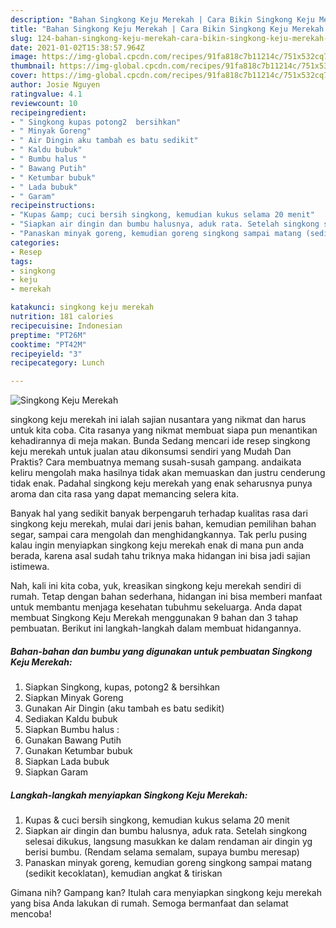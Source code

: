 ```yaml
---
description: "Bahan Singkong Keju Merekah | Cara Bikin Singkong Keju Merekah Yang Sedap"
title: "Bahan Singkong Keju Merekah | Cara Bikin Singkong Keju Merekah Yang Sedap"
slug: 124-bahan-singkong-keju-merekah-cara-bikin-singkong-keju-merekah-yang-sedap
date: 2021-01-02T15:38:57.964Z
image: https://img-global.cpcdn.com/recipes/91fa818c7b11214c/751x532cq70/singkong-keju-merekah-foto-resep-utama.jpg
thumbnail: https://img-global.cpcdn.com/recipes/91fa818c7b11214c/751x532cq70/singkong-keju-merekah-foto-resep-utama.jpg
cover: https://img-global.cpcdn.com/recipes/91fa818c7b11214c/751x532cq70/singkong-keju-merekah-foto-resep-utama.jpg
author: Josie Nguyen
ratingvalue: 4.1
reviewcount: 10
recipeingredient:
- " Singkong kupas potong2  bersihkan"
- " Minyak Goreng"
- " Air Dingin aku tambah es batu sedikit"
- " Kaldu bubuk"
- " Bumbu halus "
- " Bawang Putih"
- " Ketumbar bubuk"
- " Lada bubuk"
- " Garam"
recipeinstructions:
- "Kupas &amp; cuci bersih singkong, kemudian kukus selama 20 menit"
- "Siapkan air dingin dan bumbu halusnya, aduk rata. Setelah singkong selesai dikukus, langsung masukkan ke dalam rendaman air dingin yg berisi bumbu. (Rendam selama semalam, supaya bumbu meresap)"
- "Panaskan minyak goreng, kemudian goreng singkong sampai matang (sedikit kecoklatan), kemudian angkat &amp; tiriskan"
categories:
- Resep
tags:
- singkong
- keju
- merekah

katakunci: singkong keju merekah 
nutrition: 181 calories
recipecuisine: Indonesian
preptime: "PT26M"
cooktime: "PT42M"
recipeyield: "3"
recipecategory: Lunch

---
```



![Singkong Keju Merekah](https://img-global.cpcdn.com/recipes/91fa818c7b11214c/751x532cq70/singkong-keju-merekah-foto-resep-utama.jpg)


singkong keju merekah ini ialah sajian nusantara yang nikmat dan harus untuk kita coba. Cita rasanya yang nikmat membuat siapa pun menantikan kehadirannya di meja makan.
Bunda Sedang mencari ide resep singkong keju merekah untuk jualan atau dikonsumsi sendiri yang Mudah Dan Praktis? Cara membuatnya memang susah-susah gampang. andaikata keliru mengolah maka hasilnya tidak akan memuaskan dan justru cenderung tidak enak. Padahal singkong keju merekah yang enak seharusnya punya aroma dan cita rasa yang dapat memancing selera kita.

Banyak hal yang sedikit banyak berpengaruh terhadap kualitas rasa dari singkong keju merekah, mulai dari jenis bahan, kemudian pemilihan bahan segar, sampai cara mengolah dan menghidangkannya. Tak perlu pusing kalau ingin menyiapkan singkong keju merekah enak di mana pun anda berada, karena asal sudah tahu triknya maka hidangan ini bisa jadi sajian istimewa.




Nah, kali ini kita coba, yuk, kreasikan singkong keju merekah sendiri di rumah. Tetap dengan bahan sederhana, hidangan ini bisa memberi manfaat untuk membantu menjaga kesehatan tubuhmu sekeluarga. Anda dapat membuat Singkong Keju Merekah menggunakan 9 bahan dan 3 tahap pembuatan. Berikut ini langkah-langkah dalam membuat hidangannya.

<!--inarticleads1-->

##### Bahan-bahan dan bumbu yang digunakan untuk pembuatan Singkong Keju Merekah:

1. Siapkan  Singkong, kupas, potong2 &amp; bersihkan
1. Siapkan  Minyak Goreng
1. Gunakan  Air Dingin (aku tambah es batu sedikit)
1. Sediakan  Kaldu bubuk
1. Siapkan  Bumbu halus :
1. Gunakan  Bawang Putih
1. Gunakan  Ketumbar bubuk
1. Siapkan  Lada bubuk
1. Siapkan  Garam




<!--inarticleads2-->

##### Langkah-langkah menyiapkan Singkong Keju Merekah:

1. Kupas &amp; cuci bersih singkong, kemudian kukus selama 20 menit
1. Siapkan air dingin dan bumbu halusnya, aduk rata. Setelah singkong selesai dikukus, langsung masukkan ke dalam rendaman air dingin yg berisi bumbu. (Rendam selama semalam, supaya bumbu meresap)
1. Panaskan minyak goreng, kemudian goreng singkong sampai matang (sedikit kecoklatan), kemudian angkat &amp; tiriskan




Gimana nih? Gampang kan? Itulah cara menyiapkan singkong keju merekah yang bisa Anda lakukan di rumah. Semoga bermanfaat dan selamat mencoba!
